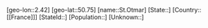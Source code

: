 ﻿---
location: [50.75,2.42]
mapzoom: [7,12] 
mapmarker: city 
type: City
tags:
- geo/City


SpocWebEntityId: 34481
isDeleted: false
confidential: public

---
[geo-lon::2.42]
[geo-lat::50.75]
[name::St.Otmar]
[State::]
[Country::[[France]]]
[StateId::]
[Population::]
[Unknown::]

